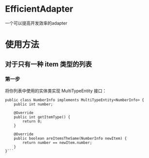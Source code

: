# EfficientAdapter
一个可以提高开发效率的adapter

# 使用方法

## 对于只有一种 item 类型的列表

### 第一步
将你列表中使用的实体类实现 MultiTypeEntity 接口：
```
public class NumberInfo implements MultiTypeEntity<NumberInfo> {
    public int number;

    @Override
    public int getItemType() {
        return 0;
    }

    @Override
    public boolean areItemsTheSame(NumberInfo newItem) {
        return number == newItem.number;
    }
}```
